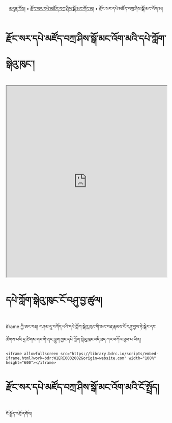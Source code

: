 <p align="center">
  <a href="https://bdrc-reader.github.io/dzongsar-library/">མདུན་ངོས།</a> •
  <a href="https://bdrc-reader.github.io/dzongsar-library/pedzowogma">རྫོང་སར་དཔེ་མཛོད་བཀྲ་ཤིས་སྒོ་མང་གོང་མ།</a> • <span>རྫོང་སར་དཔེ་མཛོད་བཀྲ་ཤིས་སྒོ་མང་འོག་མ།</span></p>

# རྫོང་སར་དཔེ་མཛོད་བཀྲ་ཤིས་སྒོ་མང་འོག་མའི་དཔེ་ཀློག་སྒེའུ་ཁུང་།

<iframe allowfullscreen src="https://library.bdrc.io/scripts/embed-iframe.html?work=bdr:W1ERI0032002&origin=website.com" width="100%" height="600"></iframe>


  <br>

# དཔེ་ཀློག་སྒེའུ་ཁུང་ངོ་བཤུ་བྱ་ཚུལ།

iframe ཀྱི་ཨང་བརྡ། གཤམ་དུ་བཀོད་པའི་དཔེ་ཀློག་སྒེའུ་ཁུང་གི་ཨང་བརྡ་རྣམས་ངོ་བཤུ་བྱས་ཏེ་སྒེར་དང་ཚོགས་པའི་དྲ་ཚིགས་གང་གི་ནང་བླུག་ཀྱང་དཔེ་ཀློག་སྒེའུ་ཁུང་འདི་ཐད་ཀར་བཀོལ་ཐུབ་པ་ཡིན།

```
<iframe allowfullscreen src="https://library.bdrc.io/scripts/embed-iframe.html?work=bdr:W1ERI0032002&origin=website.com" width="100%" height="600"></iframe>
```

# རྫོང་སར་དཔེ་མཛོད་བཀྲ་ཤིས་སྒོ་མང་འོག་མའི་ངོ་སྤྲོད།

ངོ་སྤྲོད་འབྲོ་དགོས།
